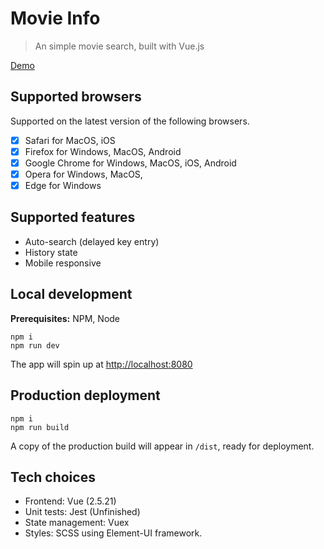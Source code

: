 # Movie Info

> An simple movie search, built with Vue.js

[Demo](http://movies-info.s3-website-ap-southeast-2.amazonaws.com/)

## Supported browsers

Supported on the latest version of the following browsers.

- [x] Safari for MacOS, iOS
- [x] Firefox for Windows, MacOS, Android
- [x] Google Chrome for Windows, MacOS, iOS, Android
- [x] Opera for Windows, MacOS,
- [x] Edge for Windows

## Supported features

* Auto-search (delayed key entry)
* History state
* Mobile responsive

## Local development

**Prerequisites:** NPM, Node

```
npm i
npm run dev
```
The app will spin up at [http://localhost:8080](http://localhost:8080)

## Production deployment

```
npm i
npm run build
```
A copy of the production build will appear in `/dist`, ready for deployment.

## Tech choices

* Frontend: Vue (2.5.21)
* Unit tests: Jest (Unfinished)
* State management: Vuex
* Styles: SCSS using Element-UI framework.
